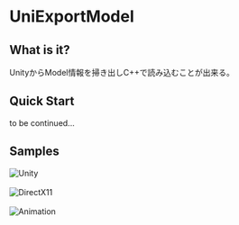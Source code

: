 ﻿# UniExportModel<br>

## What is it?
UnityからModel情報を掃き出しC++で読み込むことが出来る。

## Quick Start
to be continued...

## Samples
![Unity](https://user-images.githubusercontent.com/24310162/70852954-0a77e980-1eeb-11ea-812f-8640c29b6fe2.png)<br>
<br>
![DirectX11](https://user-images.githubusercontent.com/24310162/70852958-1bc0f600-1eeb-11ea-8665-bd996535c37a.png)<br>
<br>
![Animation](https://user-images.githubusercontent.com/24310162/70852963-27142180-1eeb-11ea-86b9-4fb2efe55390.gif)<br>


